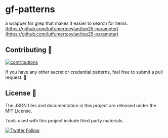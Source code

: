 # gf-patterns
a wrapper for grep that makes it easier to search for items.  
[https://github.com/lutfumertceylan/top25-parameter](https://github.com/lutfumertceylan/top25-parameter)  

## Contributing :busts_in_silhouette:

[![contributions](https://img.shields.io/badge/contributions-welcome-brightgreen.svg?style=flat)](https://github.com/dwisiswant0/gf-secrets/issues)

If you have any other secret or credential patterns, feel free to submit a pull request. :triangular_flag_on_post:

## License :page_facing_up:

The JSON files and documentation in this project are released under the MIT License.

Tools used with this project include third party materials.

[![Twitter Follow](https://img.shields.io/twitter/follow/themastersunil.svg?style=social)](https://twitter.com/themastersunil)
